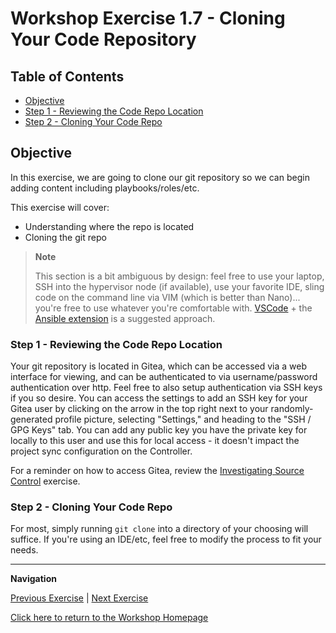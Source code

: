 # Workshop Exercise 1.7 - Cloning Your Code Repository

## Table of Contents

* [Objective](#objective)
* [Step 1 - Reviewing the Code Repo Location](#step-1---reviewing-the-code-repo-location)
* [Step 2 - Cloning Your Code Repo](#step-2---cloning-your-code-repo)

## Objective

In this exercise, we are going to clone our git repository so we can begin adding content including playbooks/roles/etc.

This exercise will cover:

* Understanding where the repo is located
* Cloning the git repo

> **Note**
>
> This section is a bit ambiguous by design: feel free to use your laptop, SSH into the hypervisor node (if available), use your favorite IDE, sling code on the command line via VIM (which is better than Nano)... you're free to use whatever you're comfortable with. [VSCode](https://code.visualstudio.com/docs/setup/linux) + the [Ansible extension](https://marketplace.visualstudio.com/items?itemName=redhat.ansible) is a suggested approach.

### Step 1 - Reviewing the Code Repo Location

Your git repository is located in Gitea, which can be accessed via a web interface for viewing, and can be authenticated to via username/password authentication over http. Feel free to also setup authentication via SSH keys if you so desire. You can access the settings to add an SSH key for your Gitea user by clicking on the arrow in the top right next to your randomly-generated profile picture, selecting "Settings," and heading to the "SSH / GPG Keys" tab. You can add any public key you have the private key for locally to this user and use this for local access - it doesn't impact the project sync configuration on the Controller.

For a reminder on how to access Gitea, review  the [Investigating Source Control](../1.3-source-control-intro) exercise.

### Step 2 - Cloning Your Code Repo

For most, simply running `git clone` into a directory of your choosing will suffice. If you're using an IDE/etc, feel free to modify the process to fit your needs.

---
**Navigation**

[Previous Exercise](../1.6-network-info) | [Next Exercise](../2.1-kickstart-template)

[Click here to return to the Workshop Homepage](../README.md)

